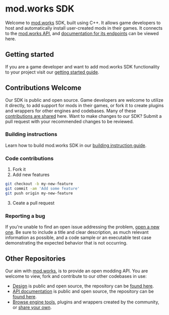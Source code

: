 # mod.works SDK
Welcome to [mod.works](https://mod.works) SDK, built using C++. It allows game developers to host and automatically install user-created mods in their games. It connects to the [mod.works API](https://docs.mod.works), and [documentation for its endpoints](https://sdk.mod.works) can be viewed here.

## Getting started

If you are a game developer and want to add mod.works SDK functionality to your project visit our [getting started guide](https://github.com/DBolical/modworksSDK/wiki).

## Contributions Welcome
Our SDK is public and open source. Game developers are welcome to utilize it directly, to add support for mods in their games, or fork it to create plugins and wrappers for other engines and codebases. Many of these [contributions are shared](https://apps.mod.works) here. Want to make changes to our SDK? Submit a pull request with your recommended changes to be reviewed.

### Building instructions

Learn how to build mod.works SDK in our [building instruction guide](https://github.com/DBolical/modworksSDK/wiki/Building).

### Code contributions

1. Fork it
2. Add new features
```bash
git checkout -b my-new-feature
git commit -am 'Add some feature'
git push origin my-new-feature
```
3. Ceate a pull request

### Reporting a bug

If you're unable to find an open issue addressing the problem, [open a new one](https://github.com/DBolical/modworksSDK/issues). Be sure to include a title and clear description, as much relevant information as possible, and a code sample or an executable test case demonstrating the expected behavior that is not occurring.

## Other Repositories
Our aim with [mod.works](https://mod.works), is to provide an open modding API. You are welcome to view, fork and contribute to our other codebases in use:

* [Design](https://design.mod.works) is public and open source, the repository can be [found here](https://github.com/DBolical/modworksDESIGN).
* [API documentation](https://docs.mod.works) is public and open source, the repository can be [found here](https://github.com/DBolical/modworksAPIDOCS).
* [Browse engine tools](https://apps.mod.works), plugins and wrappers created by the community, or [share your own](https://apps.mod.works/add).
